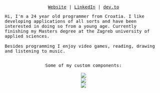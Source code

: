 <p align="center">
  <samp>
    <a href="https://matijanovosel.com">Website</a> |
    <a href="https://www.linkedin.com/in/matijanovosel">LinkedIn</a> |
    <a href="https://dev.to/matijanovosel">dev.to</a>
  </samp>
</p>
<samp>
  Hi, I'm a 24 year old programmer from Croatia. I like developing applications of all sorts and have been interested in doing so from a young age. Currently finishing my Masters degree at the Zagreb university of applied sciences.<br/><br />
  Besides programming I enjoy video games, reading, drawing and listening to music. <br /> <br />
</samp>
<p align="center">
  <samp>
    Some of my custom components: <br /> <br />
  </samp>
</div>

<a href="https://github.com/MatijaNovosel/vue-tree-view">
  <img align="center" src="https://github-readme-stats.vercel.app/api/pin/?username=MatijaNovosel&repo=vue-tree-view" />
</a>

<br />

<a href="https://github.com/MatijaNovosel/vue-material-time-picker">
  <img align="center" src="https://github-readme-stats.vercel.app/api/pin/?username=MatijaNovosel&repo=vue-material-time-picker" />
</a>

<br />

<a href="https://github.com/MatijaNovosel/vue-degree-picker">
  <img align="center" src="https://github-readme-stats.vercel.app/api/pin/?username=MatijaNovosel&repo=vue-degree-picker" />
</a>
